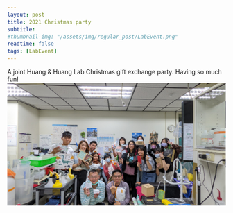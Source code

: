 ```yaml
---
layout: post
title: 2021 Christmas party
subtitle: 
#thumbnail-img: "/assets/img/regular_post/LabEvent.png"
readtime: false
tags: [LabEvent]
---
```


A joint Huang & Huang Lab Christmas gift exchange party. Having so much fun!
![](/assets/img/regular_post/ChristmasParty2021.jpg)
